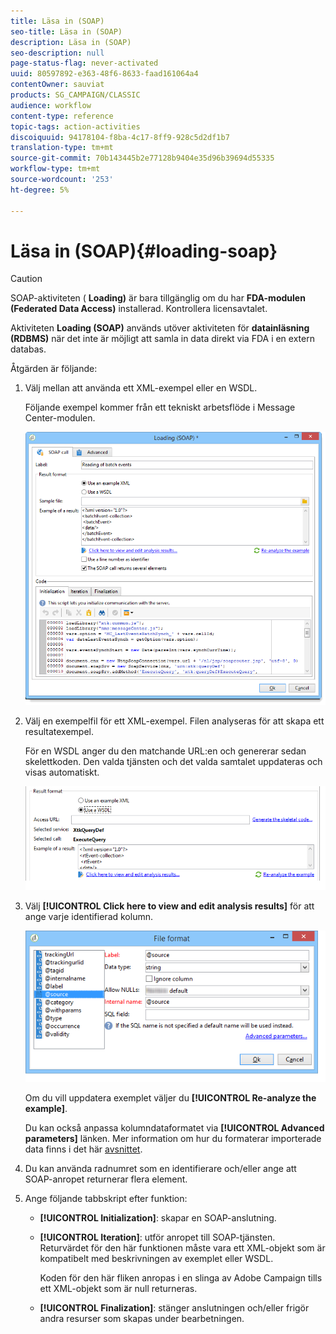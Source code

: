 ```yaml
---
title: Läsa in (SOAP)
seo-title: Läsa in (SOAP)
description: Läsa in (SOAP)
seo-description: null
page-status-flag: never-activated
uuid: 80597892-e363-48f6-8633-faad161064a4
contentOwner: sauviat
products: SG_CAMPAIGN/CLASSIC
audience: workflow
content-type: reference
topic-tags: action-activities
discoiquuid: 94178104-f8ba-4c17-8ff9-928c5d2df1b7
translation-type: tm+mt
source-git-commit: 70b143445b2e77128b9404e35d96b39694d55335
workflow-type: tm+mt
source-wordcount: '253'
ht-degree: 5%

---
```



# Läsa in (SOAP){#loading-soap}

>[!CAUTION]
>
>SOAP-aktiviteten ( **Loading)** är bara tillgänglig om du har **FDA-modulen (Federated Data Access)** installerad. Kontrollera licensavtalet.

Aktiviteten **Loading (SOAP)** används utöver aktiviteten för **datainläsning (RDBMS)** när det inte är möjligt att samla in data direkt via FDA i en extern databas.

Åtgärden är följande:

1. Välj mellan att använda ett XML-exempel eller en WSDL.

   Följande exempel kommer från ett tekniskt arbetsflöde i Message Center-modulen.

   ![](assets/load_soap_002.png)

1. Välj en exempelfil för ett XML-exempel. Filen analyseras för att skapa ett resultatexempel.

   För en WSDL anger du den matchande URL:en och genererar sedan skelettkoden. Den valda tjänsten och det valda samtalet uppdateras och visas automatiskt.

   ![](assets/soap_load_003.png)

1. Välj **[!UICONTROL Click here to view and edit analysis results]** för att ange varje identifierad kolumn.

   ![](assets/soap_load_001.png)

   Om du vill uppdatera exemplet väljer du **[!UICONTROL Re-analyze the example]**.

   Du kan också anpassa kolumndataformatet via **[!UICONTROL Advanced parameters]** länken. Mer information om hur du formaterar importerade data finns i det här [avsnittet](../../platform/using/importing-data.md#import-wizard).

1. Du kan använda radnumret som en identifierare och/eller ange att SOAP-anropet returnerar flera element.
1. Ange följande tabbskript efter funktion:

   * **[!UICONTROL Initialization]**: skapar en SOAP-anslutning.
   * **[!UICONTROL Iteration]**: utför anropet till SOAP-tjänsten. Returvärdet för den här funktionen måste vara ett XML-objekt som är kompatibelt med beskrivningen av exemplet eller WSDL.

      Koden för den här fliken anropas i en slinga av Adobe Campaign tills ett XML-objekt som är null returneras.

   * **[!UICONTROL Finalization]**: stänger anslutningen och/eller frigör andra resurser som skapas under bearbetningen.

